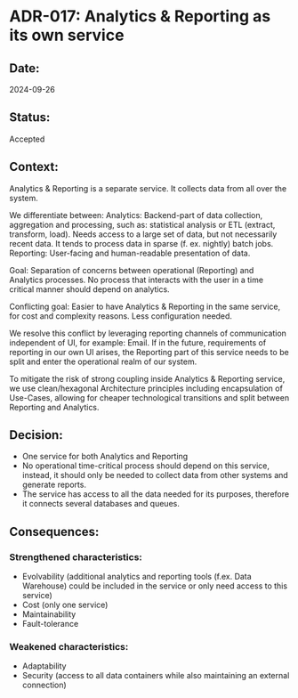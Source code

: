 # ADR-017: Analytics & Reporting as its own service

## Date:
2024-09-26

## Status:
Accepted

## Context:
Analytics & Reporting is a separate service. It collects data from all over the system.

We differentiate between:
Analytics: Backend-part of data collection, aggregation and processing, such as: statistical analysis or ETL (extract, 
transform, load). Needs access to a large set of data, but not necessarily recent data. 
It tends to process data in sparse (f. ex. nightly) batch jobs.
Reporting: User-facing and human-readable presentation of data.

Goal: Separation of concerns between operational (Reporting) and Analytics processes. 
No process that interacts with the user in a time critical manner should depend on analytics.

Conflicting goal: Easier to have Analytics & Reporting in the same service, for cost and complexity reasons.
Less configuration needed.

We resolve this conflict by leveraging reporting channels of communication independent of UI, for example: 
Email.
If in the future, requirements of reporting in our own UI arises, the Reporting part of this service needs to be 
split and enter the operational realm of our system.

To mitigate the risk of strong coupling inside Analytics & Reporting service,
we use clean/hexagonal Architecture principles including encapsulation of Use-Cases, 
allowing for cheaper technological transitions and split between Reporting and Analytics.

## Decision:

- One service for both Analytics and Reporting
- No operational time-critical process should depend on this service, instead, it should only be needed to collect
data from other systems and generate reports.
- The service has access to all the data needed for its purposes, therefore it connects several databases and queues.

## Consequences:

### Strengthened characteristics:
- Evolvability (additional analytics and reporting tools (f.ex. Data Warehouse) 
could be included in the service or only need access to this service)
- Cost (only one service)
- Maintainability
- Fault-tolerance

### Weakened characteristics:
- Adaptability
- Security (access to all data containers while also maintaining an external connection)
